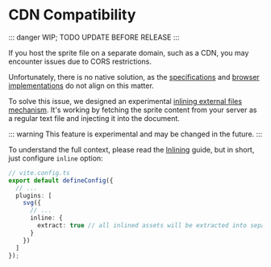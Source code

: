 # CDN Compatibility

::: danger
WIP; TODO UPDATE BEFORE RELEASE
:::

If you host the sprite file on a separate domain, such as a CDN, you may encounter issues due to CORS restrictions.

Unfortunately, there is no native solution, as the [specifications](https://github.com/w3c/svgwg/issues/707#issuecomment-895914972) and [browser implementations](https://issues.chromium.org/issues/41164645#comment15) do not align on this matter.

To solve this issue, we designed an experimental [inlining external files mechanism](../inlining.md#inline-fetched-sprites).
It's working by fetching the sprite content from your server as a regular text file and injecting it into the document.

::: warning
This feature is experimental and may be changed in the future.
:::

To understand the full context, please read the [Inlining](../inlining.md) guide, but in short, just configure `inline` option:

```ts
// vite.config.ts
export default defineConfig({
  // ...
  plugins: [
    svg({
      // ...
      inline: {
        extract: true // all inlined assets will be extracted into separate files and fetched in the runtime
      }
    })
  ]
});
```
